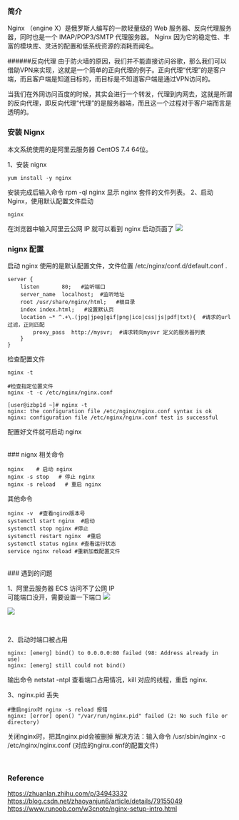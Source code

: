 ### 简介
Nginx （engine X）是俄罗斯人编写的一款轻量级的 Web 服务器、反向代理服务器，同时也是一个 IMAP/POP3/SMTP 代理服务器。
Nginx 因为它的稳定性、丰富的模块库、灵活的配置和低系统资源的消耗而闻名。  

[^_^]:  ![](https://upload-images.jianshu.io/upload_images/288548-ec38b69adf600f6b.jpg?imageMogr2/auto-orient/strip%7CimageView2/2/w/940)

######反向代理
由于防火墙的原因，我们并不能直接访问谷歌，那么我们可以借助VPN来实现，这就是一个简单的正向代理的例子。正向代理“代理”的是客户端，而且客户端是知道目标的，而目标是不知道客户端是通过VPN访问的。

当我们在外网访问百度的时候，其实会进行一个转发，代理到内网去，这就是所谓的反向代理，即反向代理“代理”的是服务器端，而且这一个过程对于客户端而言是透明的。


### 安装 Nignx
本文系统使用的是阿里云服务器 CentOS 7.4 64位。

1、安装 nignx
```
yum install -y nginx
```
安装完成后输入命令 rpm -ql nginx 显示 nginx 套件的文件列表。
2、启动Nginx，使用默认配置文件启动
```
nginx
```

在浏览器中输入阿里云公网 IP 就可以看到 nginx 启动页面了
![](https://upload-images.jianshu.io/upload_images/288548-398ad9a82c4483b7.png?imageMogr2/auto-orient/strip%7CimageView2/2/w/940)
<br>

### nignx 配置
启动 nginx 使用的是默认配置文件，文件位置 /etc/nginx/conf.d/default.conf .
```
server {
    listen       80;   #监听端口
    server_name  localhost;  #监听地址      
    root /usr/share/nginx/html;   #根目录
    index index.html;   #设置默认页
    location ~* ^.+\.(jpg|jpeg|gif|png|ico|css|js|pdf|txt){  #请求的url过滤，正则匹配
        proxy_pass  http://mysvr;  #请求转向mysvr 定义的服务器列表
    }
}
```
检查配置文件
```
nginx -t

#检查指定位置文件
nginx -t -c /etc/nginx/nginx.conf
```
```
[user@izbp1d ~]# nginx -t
nginx: the configuration file /etc/nginx/nginx.conf syntax is ok
nginx: configuration file /etc/nginx/nginx.conf test is successful
```
配置好文件就可启动 nginx

<br>
### nignx 相关命令


```
nginx    # 启动 nginx
nginx -s stop   # 停止 nginx 
nginx -s reload   # 重启 nginx
```



其他命令
```
nginx -v  #查看nginx版本号
systemctl start nginx  #启动
systemctl stop nginx #停止
systemctl restart nginx  #重启
systemctl status nginx #查看运行状态
service nginx reload #重新加载配置文件
```


<br>
### 遇到的问题

1、阿里云服务器 ECS 访问不了公网 IP  
可能端口没开，需要设置一下端口
 ![](https://upload-images.jianshu.io/upload_images/288548-a11c10bc84b7e9af.png?imageMogr2/auto-orient/strip%7CimageView2/2/w/1240)

![](https://upload-images.jianshu.io/upload_images/288548-51933a806bb24f14.png?imageMogr2/auto-orient/strip%7CimageView2/2/w/1240)

<br>

2、启动时端口被占用
```
nginx: [emerg] bind() to 0.0.0.0:80 failed (98: Address already in use)
nginx: [emerg] still could not bind()
```
输出命令 netstat -ntpl 查看端口占用情况，kill 对应的线程，重启 nginx.

3、nginx.pid 丢失
```
#重启nginx时 nginx -s reload 报错
nginx: [error] open() "/var/run/nginx.pid" failed (2: No such file or directory)
```
关闭nginx时，把其nginx.pid会被删掉
解决方法：输入命令
/usr/sbin/nginx -c /etc/nginx/nginx.conf  (对应的nginx.conf的配置文件)


<br>

### Reference
https://zhuanlan.zhihu.com/p/34943332
https://blog.csdn.net/zhaoyanjun6/article/details/79155049
https://www.runoob.com/w3cnote/nginx-setup-intro.html

